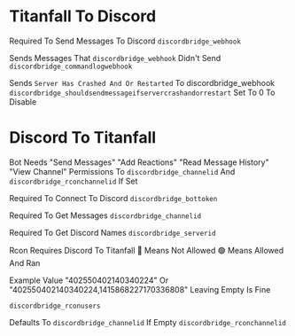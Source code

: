 # Titanfall To Discord

Required To Send Messages To Discord
`discordbridge_webhook`

Sends Messages That `discordbridge_webhook` Didn't Send
`discordbridge_commandlogwebhook`

Sends ```Server Has Crashed And Or Restarted``` To discordbridge_webhook
`discordbridge_shouldsendmessageifservercrashandorrestart` Set To 0 To Disable


# Discord To Titanfall

Bot Needs "Send Messages" "Add Reactions" "Read Message History" "View Channel" Permissions To `discordbridge_channelid` And `discordbridge_rconchannelid` If Set

Required To Connect To Discord
`discordbridge_bottoken`

Required To Get Messages
`discordbridge_channelid`

Required To Get Discord Names
`discordbridge_serverid`

Rcon Requires Discord To Titanfall 🔴 Means Not Allowed 🟢 Means Allowed And Ran

Example Value "402550402140340224" Or "402550402140340224,1415868227170336808" Leaving Empty Is Fine

`discordbridge_rconusers`

Defaults To `discordbridge_channelid` If Empty
`discordbridge_rconchannelid`
